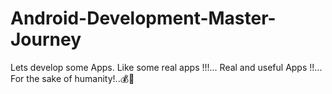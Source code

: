 # Android-Development-Master-Journey
Lets develop some Apps. Like some real apps !!!... Real and useful Apps !!... For the sake of humanity!..💰💸
